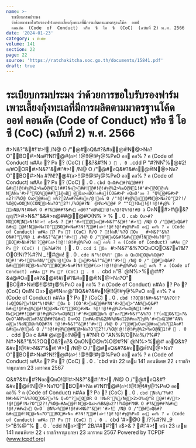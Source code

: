 ```yaml
---
name: >-
  ระเบียบกรมประมง
  ว่าด้วยการขอใบรับรองฟาร์มเพาะเลี้ยงกุ้งทะเลที่มีการผลิตตามมาตรฐานโค้ด  ออฟ 
  คอนดัค  (Code  of  Conduct)  หรือ  ซี  โอ  ซี  (CoC)  (ฉบับที่ 2) พ.ศ. 2566
date: '2024-01-23'
category: ง พิเศษ
volume: 141
section: 22
page: 22
source: 'https://ratchakitcha.soc.go.th/documents/15841.pdf'
draft: true
---
```


# ระเบียบกรมประมง ว่าด้วยการขอใบรับรองฟาร์มเพาะเลี้ยงกุ้งทะเลที่มีการผลิตตามมาตรฐานโค้ด  ออฟ  คอนดัค  (Code  of  Conduct)  หรือ  ซี  โอ  ซี  (CoC)  (ฉบับที่ 2) พ.ศ. 2566

#>N&?"&#!'#>! /N@ O /"@#อQ&#?&#อ@#์!N@>Nล?O"BO#>Nล#?N!?@#(ล>! !@!!@!#ฐ@%PคO ออ คอ% ? ค (Code of Conduct) ห#Aอ ? Pอ ? (CoC) ( &?&#?N ` )  . 0 . `cdd P "#?NN'็%@#2!ค/#OOR#>N&?"&#!'#>! /N@ O /"@#อQ&#?&#อ@#์!N@>Nล?O"BO#>Nล #?N!?@#(ล>!!@!!@!#ฐ@%PคO ออ คอ% ? ค (Code of Conduct) ห#Aอ ? Pอ ? (CoC)  . 0 . `cbd QหO#อ#?&@##?&#อ!@!#ฐ@%2>%คO@N1!##?Nค>##!@#!@!#ฐ@%2>%คO@N1!#'#>@0ํ@ห% NANอ'#>P"%์Q%@##?1@คB @Oล>คBO!ค#อ(CO&#>P คQหO'ลอ ? "Q%@#&#>P ค2?!/์%Oํ@ Oล>@#ออ ห%?2Aอ#?&#อค/@!อ& O /"!@!#ฐ@%อ@#N@>Nล?O"2?!/์%Oํ@QหOON(CON@>Nล?O"2?!/์%Oํ@#?N ํ @N%>%@# P ""C!Oอ!@!!@!#ฐ@% ? ลN@/N!ANอR O #?&@##?&#อ อ@0?"อํ@%@!@!ค/@!Q%!@!#@ a` OหN#>#@&?ญญ?!>#>N&?"&&#>ห@##@@#O(N% > %  . 0 . `cab Oล>#?NOORN>N!N!>! อ$>& ? #!'#>!@ออ#>N&?"&#!'#>! /N@ O /"@#อQ&#?&#อ @#์!N@>Nล?O"BO#>Nล#?N!?@#(ล>!!@!!@!#ฐ@%PคO ออ คอ% ? ค (Code of Conduct) ห#Aอ ? Pอ ? (CoC) R/O ? !NอR'%?O Oอ _ #>N&?"&%?ON#?"/N@ ì #>N&?"&#!'#>! /N@ O /"@#อQ&#?&#อ@#์!N@>Nล?O" BO#>Nล#?N!?@#(ล>!!@!!@!#ฐ@%PคO ออ คอ% ? ค (Code of Conduct) ห#Aอ ? Pอ ? (CoC) ( &?&#?N ` )  . 0 . `ccd î Oอ ` #>N&?"&%?OQหOQO&?ค?&!?OO!N/?%#?N _ !#@ค!  . 0 . `cde N'็%!O%R' Oอ a QหONO@ห%O@#?N#!'#>!Q%ห%N/"@%!@!Oอ b อ#>N&?"&#!'#>! /N@ O /" @#อQ&#?&#อ@#์!N@>Nล?O"BO#>Nล#?N!?@#(ล>!!@!!@!#ฐ@%PคO ออ คอ% ? ค (Code of Conduct) ห#Aอ ? Pอ ? (CoC)  . 0 . `cbd ห"B ํ @N%>%@##?&คํ@#Oออ#?&@#!#/#?&#อ@#์!N@>Nล?O" BO#>Nล!@!!@!#ฐ@%PคO ออ คอ% ? ค (Code of Conduct) ห#Aอ ? Pอ ? (CoC) Qห!N Oล>@#!Nออ@"BQ&#?&#อ!@!!@!#ฐ@%PคO ออ คอ% ? ค (Code of Conduct) ห#Aอ ? Pอ ? (CoC)  . 0 . `cbd !?OO!N#>N&?"&%?O!?(ลQO&?ค?&N'็%!O%R' Oอ b (CO'#>อ&@##?N'#>2ค์>"AN%อQ&#?&#อ!@!#ฐ@%@#์!N@>Nล?O"BO#>Nล !@!!@!#ฐ@%2>%คO@N1!##?Nค>##!@#!@!#ฐ@%2>%คO@N1!#'#>@0ํ@ห% @"หล?#>N&?"&%?O !?(ลQO&?ค?& QหO"AN%คํ@อ#?&@##?&#อ Oล>O2 ห#AอO%&2ํ@N%@Nอ2@#หล?ฐ@%'#>อ&@#"AN% คํ@อ!NอNO@ห%O@#?N !@!#>N&?"&#!'#>! /N@ O /"@#อOล>@#ออห%?2Aอ#?&#อค/@!อ& O /"!@!#ฐ@%@#N@>Nล?O"2?!/์%Oํ@!@!!@!#ฐ@%2>%คO@N1!#  . 0 . `cdd Oอ c &## @คํ@อ!N@ ๆ #?NR O "AN%R/ONอ%/?%#?N#>N&?"&%?OQO&?ค?& QหONO@ห%O@#?N ํ @N%>%@# ออQ&#?&#อ!@!#>N&?"&#!'#>! /N@ O /"@#อQ&#?&#อ@#์!N@>Nล?O"BO#>Nล#?N!?@#(ล>! !@!!@!#ฐ@%PคO ออ คอ% ? ค (Code of Conduct) ห#Aอ ? Pอ ? (CoC)  . 0 . `cbd หน้า 22 เลม 141 ตอนพิเศษ 22 ง ราชกิจจานุเบกษา 23 มกราคม 2567

Q&#?&#อ#?NออQหO!@!#>N&?"&#!'#>! /N@ O /"@#อQ&#?&#อ@#์!N@>Nล?O"BO#>Nล #?N!?@#(ล>!!@!!@!#ฐ@%PคO ออ คอ% ? ค (Code of Conduct) ห#Aอ ? Pอ ? (CoC)  . 0 . `cbd Nอ%/?%#?N#>N&?"&%?OQO&?ค?& QหO"?คQOR O !NอR'%/N@>2>O%อ@"B @#!#/!> !@!@#์!Nล?O"2?!/์%Oํ@ห#Aอ@#์!N@>Oล>อ%B&@ล2?!/์%Oํ@#?NR O #?&@##?&#อ !@!/##ค2อ QหO ํ @N%>%@#!@!#>N&?"&#!'#>! /N@ O /"@#อQ&#?&#อ@#์!N@>Nล?O"BO#>Nล #?N!?@#(ล>!!@!!@!#ฐ@%PคO ออ คอ% ? ค (Code of Conduct) ห#Aอ ? Pอ ? (CoC)  . 0 . `cbd '#>@0  /?%#?N _9 !>"B%@"%  . 0 . `cdd Nล>!?" 2B/###?1์ อ$>& ? #!'#>! หน้า 23 เลม 141 ตอนพิเศษ 22 ง ราชกิจจานุเบกษา 23 มกราคม 2567 Powered by TCPDF (www.tcpdf.org)
